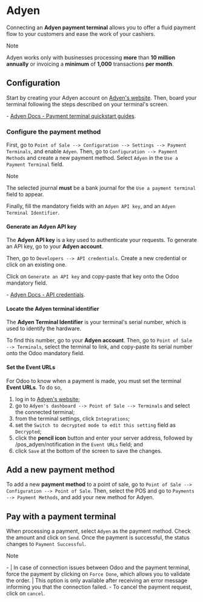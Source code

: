 # Adyen

Connecting an **Adyen payment terminal** allows you to offer a fluid
payment flow to your customers and ease the work of your cashiers.

<div class="note">

<div class="title">

Note

</div>

Adyen works only with businesses processing **more** than **10 million
annually** or invoicing a **minimum** of **1,000** transactions **per
month**.

</div>

## Configuration

Start by creating your Adyen account on [Adyen's
website](https://www.adyen.com/). Then, board your terminal following
the steps described on your terminal's screen.

<div class="seealso">

\- [Adyen Docs - Payment terminal quickstart
guides](https://docs.adyen.com/point-of-sale/user-manuals).

</div>

### Configure the payment method

First, go to `Point of Sale --> Configuration --> Settings --> Payment
Terminals`, and enable `Adyen`. Then, go to `Configuration --> Payment
Methods` and create a new payment method. Select `Adyen` in the `Use a
Payment Terminal` field.

<div class="note">

<div class="title">

Note

</div>

The selected journal **must** be a bank journal for the `Use a payment
terminal` field to appear.

</div>

Finally, fill the mandatory fields with an `Adyen API key`, and an
`Adyen
Terminal Identifier`.

#### Generate an Adyen API key

The **Adyen API key** is a key used to authenticate your requests. To
generate an API key, go to your **Adyen account**.

Then, go to `Developers --> API credentials`. Create a new credential or
click on an existing one.

Click on `Generate an API key` and copy-paste that key onto the Odoo
mandatory field.

<div class="seealso">

\- [Adyen Docs - API
credentials](https://docs.adyen.com/development-resources/api-credentials#generate-api-key).

</div>

#### Locate the Adyen terminal identifier

The **Adyen Terminal Identifier** is your terminal's serial number,
which is used to identify the hardware.

To find this number, go to your **Adyen account**. Then, go to `Point of
Sale
--> Terminals`, select the terminal to link, and copy-paste its serial
number onto the Odoo mandatory field.

#### Set the Event URLs

For Odoo to know when a payment is made, you must set the terminal
**Event URLs**. To do so,

1.  log in to [Adyen's website](https://www.adyen.com/);
2.  go to `Adyen's dashboard --> Point of Sale --> Terminals` and select
    the connected terminal;
3.  from the terminal settings, click `Integrations`;
4.  set the `Switch to decrypted mode to edit this setting` field as
    `Decrypted`;
5.  click the **pencil icon** button and enter your server address,
    followed by <span class="title-ref">/pos\_adyen/notification</span>
    in the `Event URLs` field; and
6.  click `Save` at the bottom of the screen to save the changes.

## Add a new payment method

To add a new **payment method** to a point of sale, go to `Point of Sale
-->
Configuration --> Point of Sale`. Then, select the POS and go to
`Payments -->
Payment Methods`, and add your new method for Adyen.

## Pay with a payment terminal

When processing a payment, select `Adyen` as the payment method. Check
the amount and click on `Send`. Once the payment is successful, the
status changes to `Payment
Successful`.

<div class="note">

<div class="title">

Note

</div>

\- | In case of connection issues between Odoo and the payment terminal,
force the payment by clicking on `Force Done`, which allows you to
validate the order. | This option is only available after receiving an
error message informing you that the connection failed. - To cancel the
payment request, click on `cancel`.

</div>
